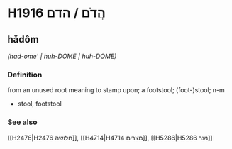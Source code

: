 # H1916 הֲדֹם / הדם

## hădôm

_(had-ome' | huh-DOME | huh-DOME)_

### Definition

from an unused root meaning to stamp upon; a footstool; (foot-)stool; n-m

- stool, footstool

### See also

[[H2476|H2476 חלושה]], [[H4714|H4714 מצרים]], [[H5286|H5286 נער]]

